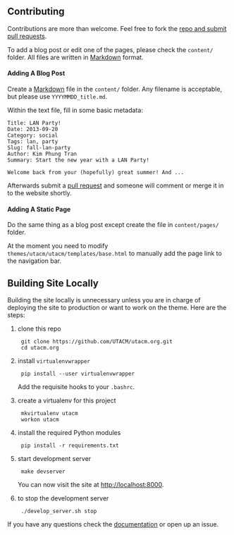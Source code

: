 ## Contributing

Contributions are more than welcome. Feel free to fork the [repo and submit pull
requests][pr].

To add a blog post or edit one of the pages, please check the `content/` folder.
All files are written in [Markdown][md] format.

#### Adding A Blog Post

Create a [Markdown][md] file in the `content/` folder. Any filename is
acceptable, but please use `YYYYMMDD_title.md`.

Within the text file, fill in some basic metadata:

    Title: LAN Party!
    Date: 2013-09-20
    Category: social
    Tags: lan, party
    Slug: fall-lan-party
    Author: Kim Phung Tran
    Summary: Start the new year with a LAN Party!

    Welcome back from your (hopefully) great summer! And ...

Afterwards submit a [pull request][pr] and someone will comment or merge it in
to the website shortly.

#### Adding A Static Page

Do the same thing as a blog post except create the file in `content/pages/`
folder.

At the moment you need to modify `themes/utacm/utacm/templates/base.html` to
manually add the page link to the navigation bar.

## Building Site Locally

Building the site locally is unnecessary unless you are in charge of deploying
the site to production or want to work on the theme. Here are the steps:

1. clone this repo

        git clone https://github.com/UTACM/utacm.org.git
        cd utacm.org

2. install `virtualenvwrapper`

        pip install --user virtualenvwrapper

    Add the requisite hooks to your `.bashrc`.

3. create a virtualenv for this project

        mkvirtualenv utacm
        workon utacm

4. install the required Python modules

        pip install -r requirements.txt

5. start development server

        make devserver

    You can now visit the site at [http://localhost:8000](http://localhost:8000).

6. to stop the development server

        ./develop_server.sh stop

If you have any questions check the [documentation][doc] or open up an issue.

[doc]: http://docs.getpelican.com/en/3.2/index.html
[md]: https://daringfireball.net/projects/markdown/basics
[pr]: https://help.github.com/articles/using-pull-requests
